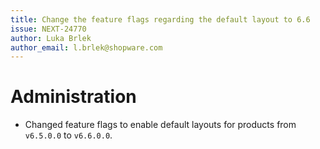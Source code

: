 ```yaml
---
title: Change the feature flags regarding the default layout to 6.6
issue: NEXT-24770
author: Luka Brlek
author_email: l.brlek@shopware.com
---
```

# Administration
* Changed feature flags to enable default layouts for products from `v6.5.0.0` to `v6.6.0.0`.
